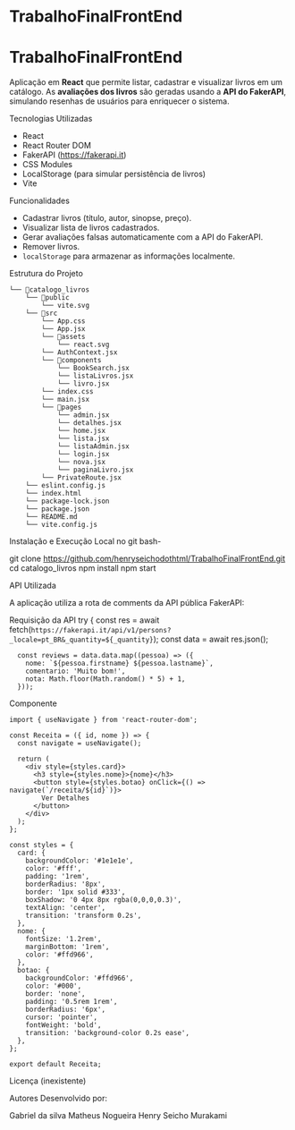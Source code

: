 # TrabalhoFinalFrontEnd
# TrabalhoFinalFrontEnd

Aplicação em **React** que permite listar, cadastrar e visualizar livros em um catálogo. As **avaliações dos livros** são geradas usando a **API do FakerAPI**, simulando resenhas de usuários para enriquecer o sistema.

Tecnologias Utilizadas

- React
- React Router DOM
- FakerAPI (https://fakerapi.it)
- CSS Modules 
- LocalStorage (para simular persistência de livros)
- Vite

Funcionalidades

- Cadastrar livros (título, autor, sinopse, preço).
- Visualizar lista de livros cadastrados.
- Gerar avaliações falsas automaticamente com a API do FakerAPI.
- Remover livros.
- `localStorage` para armazenar as informações localmente.

Estrutura do Projeto

```
└── 📁catalogo_livros
    └── 📁public
        └── vite.svg
    └── 📁src
        └── App.css
        └── App.jsx
        └── 📁assets
            └── react.svg
        └── AuthContext.jsx
        └── 📁components
            └── BookSearch.jsx
            └── listaLivros.jsx
            └── livro.jsx
        └── index.css
        └── main.jsx
        └── 📁pages
            └── admin.jsx
            └── detalhes.jsx
            └── home.jsx
            └── lista.jsx
            └── listaAdmin.jsx
            └── login.jsx
            └── nova.jsx
            └── paginaLivro.jsx
        └── PrivateRoute.jsx
    └── eslint.config.js
    └── index.html
    └── package-lock.json
    └── package.json
    └── README.md
    └── vite.config.js
```


Instalação e Execução Local
no git bash-

git clone https://github.com/henryseichodothtml/TrabalhoFinalFrontEnd.git
cd catalogo_livros
npm install
npm start

API Utilizada

A aplicação utiliza a rota de comments da API pública FakerAPI:

Requisição da API
 try {
      const res = await fetch(`https://fakerapi.it/api/v1/persons?_locale=pt_BR&_quantity=${_quantity}`);
      const data = await res.json();

      const reviews = data.data.map((pessoa) => ({
        nome: `${pessoa.firstname} ${pessoa.lastname}`,
        comentario: 'Muito bom!',
        nota: Math.floor(Math.random() * 5) + 1,
      }));

Componente 
```
import { useNavigate } from 'react-router-dom';

const Receita = ({ id, nome }) => {
  const navigate = useNavigate();

  return (
    <div style={styles.card}>
      <h3 style={styles.nome}>{nome}</h3>
      <button style={styles.botao} onClick={() => navigate(`/receita/${id}`)}>
        Ver Detalhes
      </button>
    </div>
  );
};

const styles = {
  card: {
    backgroundColor: '#1e1e1e',
    color: '#fff',
    padding: '1rem',
    borderRadius: '8px',
    border: '1px solid #333',
    boxShadow: '0 4px 8px rgba(0,0,0,0.3)',
    textAlign: 'center',
    transition: 'transform 0.2s',
  },
  nome: {
    fontSize: '1.2rem',
    marginBottom: '1rem',
    color: '#ffd966',
  },
  botao: {
    backgroundColor: '#ffd966',
    color: '#000',
    border: 'none',
    padding: '0.5rem 1rem',
    borderRadius: '6px',
    cursor: 'pointer',
    fontWeight: 'bold',
    transition: 'background-color 0.2s ease',
  },
};

export default Receita;
```

Licença
(inexistente)

Autores
Desenvolvido por:

Gabriel da silva 
Matheus Nogueira
Henry Seicho Murakami

